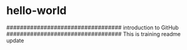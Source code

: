 # hello-world

##################################
introduction to GitHub
##################################
This is training readme update
